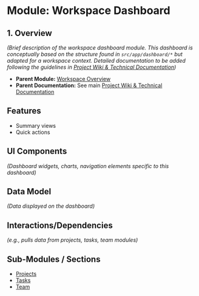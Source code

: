 # Module: Workspace Dashboard

## 1. Overview
*(Brief description of the workspace dashboard module. This dashboard is conceptually based on the structure found in `src/app/dashboard/*` but adapted for a workspace context. Detailed documentation to be added following the guidelines in [Project Wiki & Technical Documentation](../../../README.md#documentation-guidelines))*

- **Parent Module:** [Workspace Overview](../index.md)
- **Parent Documentation:** See main [Project Wiki & Technical Documentation](../../../README.md)

## Features
- Summary views
- Quick actions

## UI Components
*(Dashboard widgets, charts, navigation elements specific to this dashboard)*

## Data Model
*(Data displayed on the dashboard)*

## Interactions/Dependencies
*(e.g., pulls data from projects, tasks, team modules)*

## Sub-Modules / Sections
- [Projects](./projects.md)
- [Tasks](./tasks.md)
- [Team](./team.md) 